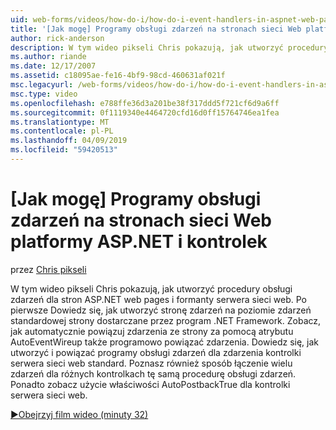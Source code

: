 ```yaml
---
uid: web-forms/videos/how-do-i/how-do-i-event-handlers-in-aspnet-web-pages-and-controls
title: '[Jak mogę] Programy obsługi zdarzeń na stronach sieci Web platformy ASP.NET i kontrolek | Dokumentacja firmy Microsoft'
author: rick-anderson
description: W tym wideo pikseli Chris pokazują, jak utworzyć procedury obsługi zdarzeń dla stron ASP.NET web pages i formanty serwera sieci web. Po pierwsze Dowiedz się, jak utworzyć f zdarzeń na poziomie strony...
ms.author: riande
ms.date: 12/17/2007
ms.assetid: c18095ae-fe16-4bf9-98cd-460631af021f
msc.legacyurl: /web-forms/videos/how-do-i/how-do-i-event-handlers-in-aspnet-web-pages-and-controls
msc.type: video
ms.openlocfilehash: e788ffe36d3a201be38f317ddd5f721cf6d9a6ff
ms.sourcegitcommit: 0f1119340e4464720cfd16d0ff15764746ea1fea
ms.translationtype: MT
ms.contentlocale: pl-PL
ms.lasthandoff: 04/09/2019
ms.locfileid: "59420513"
---
```

# <a name="how-do-i-event-handlers-in-aspnet-web-pages-and-controls"></a>[Jak mogę] Programy obsługi zdarzeń na stronach sieci Web platformy ASP.NET i kontrolek

przez [Chris pikseli](https://twitter.com/chrispels)

W tym wideo pikseli Chris pokazują, jak utworzyć procedury obsługi zdarzeń dla stron ASP.NET web pages i formanty serwera sieci web. Po pierwsze Dowiedz się, jak utworzyć stronę zdarzeń na poziomie zdarzeń standardowej strony dostarczane przez program .NET Framework. Zobacz, jak automatycznie powiązuj zdarzenia ze strony za pomocą atrybutu AutoEventWireup także programowo powiązać zdarzenia. Dowiedz się, jak utworzyć i powiązać programy obsługi zdarzeń dla zdarzenia kontrolki serwera sieci web standard. Poznasz również sposób łączenie wielu zdarzeń dla różnych kontrolkach tę samą procedurę obsługi zdarzeń. Ponadto zobacz użycie właściwości AutoPostbackTrue dla kontrolki serwera sieci web.

[&#9654;Obejrzyj film wideo (minuty 32)](https://channel9.msdn.com/Blogs/ASP-NET-Site-Videos/how-do-i-event-handlers-in-aspnet-web-pages-and-controls)
